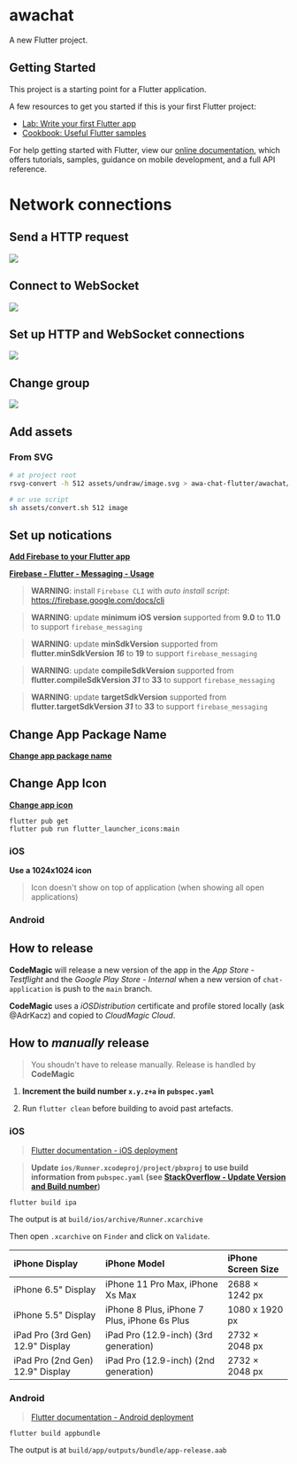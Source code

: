# awachat

A new Flutter project.

## Getting Started

This project is a starting point for a Flutter application.

A few resources to get you started if this is your first Flutter project:

- [Lab: Write your first Flutter app](https://flutter.dev/docs/get-started/codelab)
- [Cookbook: Useful Flutter samples](https://flutter.dev/docs/cookbook)

For help getting started with Flutter, view our
[online documentation](https://flutter.dev/docs), which offers tutorials,
samples, guidance on mobile development, and a full API reference.

# Network connections

## Send a HTTP request

[![](https://mermaid.ink/img/pako:eNqFkD1vAjEMhv-K5RkkKnXKgITEcO10Ehd1yWIlBqJyzjVxBor4781xYmGpJ-t5_frrhj4FRoOFfyqL532kU6bRCbTYeU0ZLFABWzgvsKes0ceJRKGbpW4Yetj1H4tsYb3dQmcgzx2LLrR7UGvgffNmwApVPaccfzm8uEo8CUR5cX1-DTCkb5Z_ZjRsZ1qmJIWd4ApHziPF0E68zWUO9cwjOzQtDXykelGHTu6ttC2VDlfxaDRXXmGdAunzI2iOdCl8_wM3hF3h?type=png)](https://mermaid.live/edit#pako:eNqFkD1vAjEMhv-K5RkkKnXKgITEcO10Ehd1yWIlBqJyzjVxBor4781xYmGpJ-t5_frrhj4FRoOFfyqL532kU6bRCbTYeU0ZLFABWzgvsKes0ceJRKGbpW4Yetj1H4tsYb3dQmcgzx2LLrR7UGvgffNmwApVPaccfzm8uEo8CUR5cX1-DTCkb5Z_ZjRsZ1qmJIWd4ApHziPF0E68zWUO9cwjOzQtDXykelGHTu6ttC2VDlfxaDRXXmGdAunzI2iOdCl8_wM3hF3h)

## Connect to WebSocket

[![](https://mermaid.ink/img/pako:eNp1kD9rAzEMxb-KEB1TaCGTh4NAh2ung5zx4kW1lcQkJ6f-MzQh3z0-rqFDqSbxfnp6SFd00TMqzPxVWRy_BdonmqxAq4FSCS6cSQoYoAyGP7fRHbksfONKTKBnojOnv6Z-Rv04DrAZ3hes4bkDo-DJRRF2P5tMUzvQCtYvrwq0UC2HmMKF_a-rg15BDnuBIIvaP1wfZoQxHln-y8AVTpwmCr7dep2nLJYDT2xRtdbzjuqpWLRya6MtPW6_xaEqqfIK69lTebwG1Y5OmW93HFdh0Q?type=png)](https://mermaid.live/edit#pako:eNp1kD9rAzEMxb-KEB1TaCGTh4NAh2ung5zx4kW1lcQkJ6f-MzQh3z0-rqFDqSbxfnp6SFd00TMqzPxVWRy_BdonmqxAq4FSCS6cSQoYoAyGP7fRHbksfONKTKBnojOnv6Z-Rv04DrAZ3hes4bkDo-DJRRF2P5tMUzvQCtYvrwq0UC2HmMKF_a-rg15BDnuBIIvaP1wfZoQxHln-y8AVTpwmCr7dep2nLJYDT2xRtdbzjuqpWLRya6MtPW6_xaEqqfIK69lTebwG1Y5OmW93HFdh0Q)

## Set up HTTP and WebSocket connections

[![](https://mermaid.ink/img/pako:eNplkLFqxDAMQH9FiI4XunsIHLQ03QKXkMWLautS04ucs-WhHPfvTZqmUKpJ6D1JSDd00TMazHwtLI6fAo2JJiuwREtJgwszicIAlGHgt1N0H6wbPzqNCfqV9JnT_6ZmRU3XtXBsXzfcQ1XVNTQGchgFyryVB6hq6A08uCjCTv_Ig4HEY8i671jtb71IYvL5194mvzx38JiVtPyQZvf3Ih5w4jRR8Mvtt1WyqO88sUWzpJ7PVC5q0cp9UaloPH2KQ6Op8AHL7En3V6E50yXz_Qv7D2Za?type=png)](https://mermaid.live/edit#pako:eNplkLFqxDAMQH9FiI4XunsIHLQ03QKXkMWLautS04ucs-WhHPfvTZqmUKpJ6D1JSDd00TMazHwtLI6fAo2JJiuwREtJgwszicIAlGHgt1N0H6wbPzqNCfqV9JnT_6ZmRU3XtXBsXzfcQ1XVNTQGchgFyryVB6hq6A08uCjCTv_Ig4HEY8i671jtb71IYvL5194mvzx38JiVtPyQZvf3Ih5w4jRR8Mvtt1WyqO88sUWzpJ7PVC5q0cp9UaloPH2KQ6Op8AHL7En3V6E50yXz_Qv7D2Za)

## Change group

[![](https://mermaid.ink/img/pako:eNplkMFqwzAMhl9F6Nyyuw-FwsqyyxZIQi65aI6SmNV2asuHUfrudeYVxqaDEf4-6QddUfuRUWHkS2Kn-dnQHMgODnLVFMRos5IT6IEi9PzReP3JUvhRiw_QbaSLHP4PVRuq2raGY_1acAf7wwEqBfV708KTXsjNvJ-DT2sR3rwwBDMvAn6CTkHjLYOY_KwUY5H67y0ZpnWk7EchSfFPwsspB_wm1WPq8Yk7tBwsmTGf4LpJA8rClgdUuR15onSWAQd3yyol8c2X06gkJN5hyf65GKqJzpFvd9Bfa2k?type=png)](https://mermaid.live/edit#pako:eNplkMFqwzAMhl9F6Nyyuw-FwsqyyxZIQi65aI6SmNV2asuHUfrudeYVxqaDEf4-6QddUfuRUWHkS2Kn-dnQHMgODnLVFMRos5IT6IEi9PzReP3JUvhRiw_QbaSLHP4PVRuq2raGY_1acAf7wwEqBfV708KTXsjNvJ-DT2sR3rwwBDMvAn6CTkHjLYOY_KwUY5H67y0ZpnWk7EchSfFPwsspB_wm1WPq8Yk7tBwsmTGf4LpJA8rClgdUuR15onSWAQd3yyol8c2X06gkJN5hyf65GKqJzpFvd9Bfa2k)

## Add assets

### From SVG

```sh
# at project root
rsvg-convert -h 512 assets/undraw/image.svg > awa-chat-flutter/awachat/assets/images/image.png

# or use script
sh assets/convert.sh 512 image
```

## Set up notications

[**Add Firebase to your Flutter app**](https://firebase.google.com/docs/flutter/setup?platform=ios)

[**Firebase - Flutter - Messaging - Usage**](https://firebase.flutter.dev/docs/messaging/usage/)

> **WARNING**: install `Firebase CLI` with *auto install script*: https://firebase.google.com/docs/cli

> **WARNING**: update **minimum iOS version** supported from **9.0** to **11.0** to support `firebase_messaging`

> **WARNING**: update **minSdkVersion** supported from **flutter.minSdkVersion *16*** to **19** to support `firebase_messaging`

> **WARNING**: update **compileSdkVersion** supported from **flutter.compileSdkVersion *31*** to **33** to support `firebase_messaging`

> **WARNING**: update **targetSdkVersion** supported from **flutter.targetSdkVersion *31*** to **33** to support `firebase_messaging`

## Change App Package Name

[**Change app package name**](https://pub.dev/packages/change_app_package_name)

## Change App Icon

[**Change app icon**](https://pub.dev/packages/flutter_launcher_icons)


```
flutter pub get
flutter pub run flutter_launcher_icons:main
```

### iOS

**Use a 1024x1024 icon**

> Icon doesn't show on top of application (when showing all open applications)

### Android

## How to release

**CodeMagic** will release a new version of the app in the *App Store - Testflight* and the *Google Play Store - Internal* when a new version of `chat-application` is push to the `main` branch.

**CodeMagic** uses a *iOSDistribution* certificate and profile stored locally (ask @AdrKacz) and copied to *CloudMagic Cloud*.

## How to *manually* release

> You shoudn't have to release manually. Release is handled by **CodeMagic**

1. **Increment the build number `x.y.z+a` in `pubspec.yaml`**

2. Run `flutter clean` before building to avoid past artefacts.

### iOS

> [Flutter documentation - iOS deployment](https://docs.flutter.dev/deployment/ios)

> **Update `ios/Runner.xcodeproj/project/pbxproj` to use build information from `pubspec.yaml` (see [StackOverflow - Update Version and Build number](https://stackoverflow.com/questions/61922857/how-to-force-flutter-to-update-my-version-and-build-number/67080868#67080868))**

```
flutter build ipa
```

The output is at `build/ios/archive/Runner.xcarchive`


Then open `.xcarchive` on `Finder` and click on `Validate`.


| iPhone Display  | iPhone Model  | iPhone Screen Size  |
|:----------|:----------|:----------|
| iPhone 6.5" Display    | iPhone 11 Pro Max, iPhone Xs Max   | 2688 × 1242 px   |
| iPhone 5.5" Display   | iPhone 8 Plus, iPhone 7 Plus, iPhone 6s Plus   | 1080 x 1920 px   |
| iPad Pro (3rd Gen) 12.9" Display    | iPad Pro (12.9-inch) (3rd generation)    | 2732 × 2048 px    |
| iPad Pro (2nd Gen) 12.9" Display   | iPad Pro (12.9-inch) (2nd generation)| 2732 × 2048 px    |


### Android

> [Flutter documentation - Android deployment](https://docs.flutter.dev/deployment/android)

```
flutter build appbundle
```

The output is at `build/app/outputs/bundle/app-release.aab`
